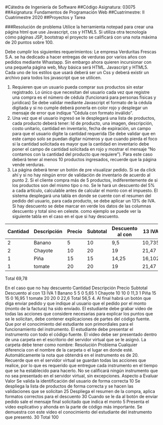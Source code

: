 #Cátedra de Ingeniería de Software
##Código Asignatura: 03075
##Asignatura: Fundamentos de Programación Web
##Cuatrimestre: II Cuatrimestre 2020
##Proyectos y Tarea

###Resolución de problema
Utilice la herramienta notepad para crear una página html que use Javascript, css y HTML5. Si utiliza otra tecnología cómo páginas JSP, bootstrap el proyecto se calificará con una nota máxima de 20 puntos sobre 100.

Debe cumplir los siguientes requerimientos:
Le empresa Verduritas Frescas S.A. se ha dedicado a hacer entregas de verduras por varios años con pedidos mediante Whastapp. Sin embargo ahora quieren incursionar con una pequeña página web, Muy básica será HTML. Javascript y HTML5. Cada uno de los estilos que usará deberá ser un Css y deberá existir un archivo para todos los javascript que se utilicen.
1. Requieren que un usuario pueda comprar sus productos sin estar registrado. Lo único que necesitan del usuario cada vez que registre una compra es el número de cédula (funcionará para personas físicas y jurídicas) Se debe validar mediante Javascript el formato de la cédula digitada
y si no cumple deberá ponerla en color rojo y desplegar un mensaje de error que indique “Cédula con formato inválido”.
2. Una vez que el usuario ingresó se le desplegará una lista de productos, cada producto deberá tener: Id de producto, una imagen, descripción, costo unitario, cantidad en inventario, fecha de expiración, un campo para que el usuario digite la cantidad requerida (Se debe validar que en
este campo solo se puedan digitar números y que cuando pierda el foco si la cantidad solicitada es mayor que la cantidad en inventario debe poner el campo de cantidad solicitada en rojo y mostrar el mensaje “No contamos con la cantidad del producto que requiere”). Para este caso
deberá tener al menos 10 productos ingresados, recuerde que la página vende verduras.
3. La página deberá tener un botón de pre visualizar pedido. Si se da click ahí y si no hay ningún error de validación de inventario de acuerdo al punto 2. Si el cliente compra más de 5 productos, indiferentemente de si los productos son del mismo tipo o no. Se le hará un descuento del 5% a cada artículo, calculable antes de calcular el monto con el impuesto. El sistema desplegará una tabla en donde se cuente con el resumen del pedido del usuario, para cada producto, se debe aplicar un 13% de IVA. Si hay descuento se debe marcar en verde los datos de las columnas descuento y total sino en celeste. como ejemplo se puede ver la siguiente tabla en el caso en el que si hay descuento.

| Cantidad | Descripción | Precio | Subtotal | Descuento al con | 13 IVA | 
| --- | --- | --- | --- | --- | --- | 
| 2 | Banano | 5 | 10 | 9,5 | 10,735 | 
| 2 | Chayote | 10 | 20 | 19 | 21,47 | 
| 1 | Piña | 15 | 15 | 14,25 | 16,102 | 
| 1 | tomate | 20 | 20 | 19 | 21,47 | 
Total 69,78

En el caso que no hay descuento
Cantidad Descripción Precio Subtotal Descuento al con 13 IVA
1 Banano 5 5 0 5,65
1 Chayote 10 10 0 11,3
1 Piña 15 15 0 16,95
1 tomate 20 20 0 22,6
Total 56,5
4. Al final habrá un botón que diga enviar pedido y que indique al usuario que el pedido por el
monto (monto de la factura) ha sido enviado.
El estudiante debe grabar video de todas las acciones que considere necesarias para explicar los puntos
que se le solicitan, debe contener explicaciones de partes del código fuente. Que por el conocimiento
del estudiante son primordiales para el funcionamiento del instrumento.
El estudiante debe presentar el instrumento con todo el código fuente. El video debe ser presentado
dentro de una carpeta en el escritorio del servidor virtual que se le asignó. La carpeta debe tener como
nombre: Resolución Problema
Cualquier diferencia con el nombre de la carpeta o el lugar en donde esté. Automáticamente la nota que
obtendrá en el instrumento es de 20.
Recuerde que en el servidor virtual se guardan todas las acciones que realice, por lo que es requerido
que entregue cada instrumento en el tiempo que se ha establecido para hacerlo. No se calificará ningún
instrumento que no sea presentado en el servidor virtual, sin excepciones.
Aspecto a Evaluar Valor
Se valida la identificación del usuario de forma
correcta
10
Se despliega la lista de productos de forma correcta y
se hacen las validaciones que se solicitan
25
Despliega el resumen de la compra, aplica formatos
correctos para el descuento
30
Cuando se le da al botón de enviar pedido sale el
mensaje final solicitado que indica el monto
5
Presenta el video explicativo y ahonda en la parte de
código más importante. Se demuestra con este video
el conocimiento del estudiante del instrumento que
presentó.
30
Total 100
